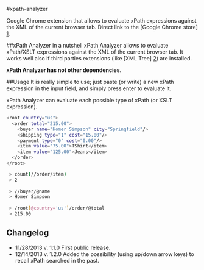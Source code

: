#xpath-analyzer

Google Chrome extension that allows to evaluate xPath expressions against the XML of the current browser tab.
Direct link to the [Google Chrome store] [1].

##xPath Analyzer in a nutshell
xPath Analyzer allows to evaluate xPath/XSLT expressions against the XML of the current browser tab. 
It works well also if third parties extensions (like [XML Tree] [2]) are installed.

**xPath Analyzer has not other dependencies.**

##Usage
It is really simple to use; just paste (or write) a new xPath expression in the input field, and simply press enter to evaluate it.

xPath Analyzer can evaluate each possible type of xPath (or XSLT expression).

```sh
<root country="us">
  <order total="215.00">
    <buyer name="Homer Simpson" city="Springfield"/>
    <shipping type="1" cost="15.00"/>
    <payment type="0" cost="0.00"/>
    <item value="75.00">TShirt</item>
    <item value="125.00">Jeans</item>
  </order>
</root>
```

```sh
 > count(//order/item)
 > 2
 
 > //buyer/@name
 > Homer Simpson
 
 > /root[@country='us']/order/@total
 > 215.00
```

## Changelog

- 11/28/2013 v. 1.1.0 First public release.
- 12/14/2013 v. 1.2.0 Added the possibility (using up/down arrow keys) to recall xPath searched in the past.



[1]: bit.ly/1bFabzr
[2]: http://bit.ly/Rink5Y
